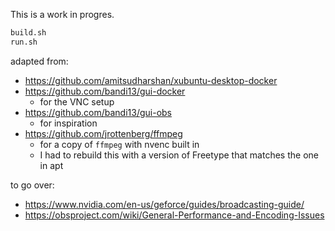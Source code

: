 This is a work in progres.

```bash
build.sh
run.sh
```

adapted from:
* https://github.com/amitsudharshan/xubuntu-desktop-docker
* https://github.com/bandi13/gui-docker
   * for the VNC setup
* https://github.com/bandi13/gui-obs
   * for inspiration
* https://github.com/jrottenberg/ffmpeg
   * for a copy of `ffmpeg` with nvenc built in
   * I had to rebuild this with a version of Freetype that matches the one in apt




to go over:
* https://www.nvidia.com/en-us/geforce/guides/broadcasting-guide/
* https://obsproject.com/wiki/General-Performance-and-Encoding-Issues
